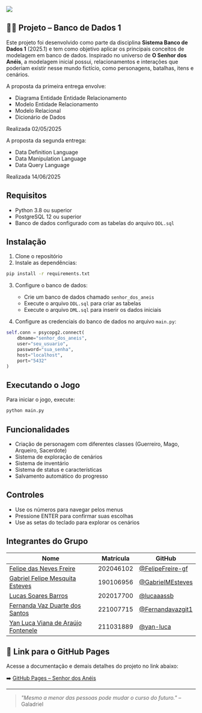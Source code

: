  
![](https://static.wikia.nocookie.net/dublagem/images/7/73/O_Senhor_dos_An%C3%A9is_Logo_PT.png/revision/latest?cb=20240308035242&path-prefix=pt-br)

## 🧙‍♂️ Projeto – Banco de Dados 1

Este projeto foi desenvolvido como parte da disciplina **Sistema Banco de Dados 1** (2025.1) e tem como objetivo aplicar os principais conceitos de modelagem em banco de dados. Inspirado no universo de **O Senhor dos Anéis**, a modelagem inicial possui, relacionamentos e interações que poderiam existir nesse mundo fictício, como personagens, batalhas, itens e cenários.

A proposta da primeira entrega envolve:

- Diagrama Entidade Entidade Relacionamento
- Modelo Entidade Relacionamento
- Modelo Relacional
- Dicionário de Dados

Realizada 02/05/2025

A proposta da segunda entrega:

- Data Definition Language
- Data Manipulation Language
- Data Query Language

Realizada 14/06/2025

## Requisitos

- Python 3.8 ou superior
- PostgreSQL 12 ou superior
- Banco de dados configurado com as tabelas do arquivo `DDL.sql`

## Instalação

1. Clone o repositório
2. Instale as dependências:

```bash
pip install -r requirements.txt
```

3. Configure o banco de dados:

   - Crie um banco de dados chamado `senhor_dos_aneis`
   - Execute o arquivo `DDL.sql` para criar as tabelas
   - Execute o arquivo `DML.sql` para inserir os dados iniciais

4. Configure as credenciais do banco de dados no arquivo `main.py`:

```python
self.conn = psycopg2.connect(
    dbname="senhor_dos_aneis",
    user="seu_usuario",
    password="sua_senha",
    host="localhost",
    port="5432"
)
```

## Executando o Jogo

Para iniciar o jogo, execute:

```bash
python main.py
```

## Funcionalidades

- Criação de personagem com diferentes classes (Guerreiro, Mago, Arqueiro, Sacerdote)
- Sistema de exploração de cenários
- Sistema de inventário
- Sistema de status e características
- Salvamento automático do progresso

## Controles

- Use os números para navegar pelos menus
- Pressione ENTER para confirmar suas escolhas
- Use as setas do teclado para explorar os cenários

## Integrantes do Grupo

| Nome               | Matrícula   | GitHub                                     |
|--------------------|-------------|--------------------------------------------|
| [Felipe das Neves Freire](https://github.com/FelipeFreire-gf)     | 202046102  | [@FelipeFreire-gf](https://github.com/FelipeFreire-gf)     |
| [Gabriel Felipe Mesquita Esteves](https://github.com/beltranop)       | 190106956  | [@GabrielMEsteves](https://github.com/GabrielMEsteves)         |
| [Lucas Soares Barros](https://github.com/lucaaassb)       | 202017700  | [@lucaaassb](https://github.com/lucaaassb)   |
| [Fernanda Vaz Duarte dos Santos](https://github.com/Fernandavazgit1)         | 221007715 | [@Fernandavazgit1](https://github.com/Fernandavazgit1)       |
| [Yan Luca Viana de Araújo Fontenele](https://github.com/yan-luca)         | 211031889 | [@yan-luca](https://github.com/yan-luca)       |

## 🔗 Link para o GitHub Pages

Acesse a documentação e demais detalhes do projeto no link abaixo:

➡️ [GitHub Pages – Senhor dos Anéis](https://sbd1.github.io/2025.1-senhor_dos_aneis/)

---

> *"Mesmo a menor das pessoas pode mudar o curso do futuro."* – Galadriel
